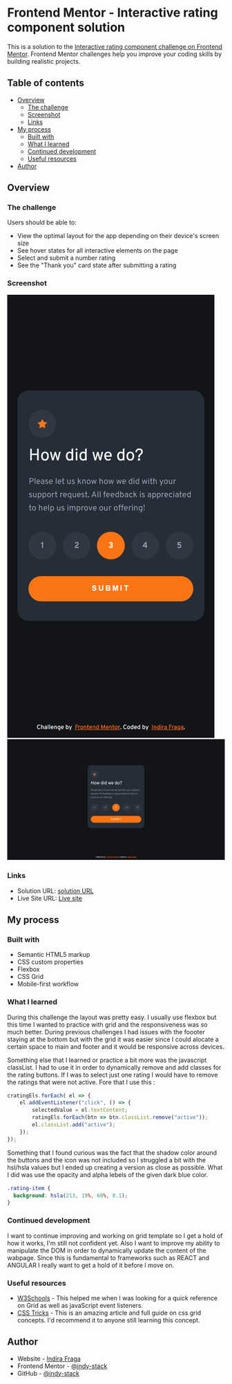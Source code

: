 # Frontend Mentor - Interactive rating component solution

This is a solution to the [Interactive rating component challenge on Frontend Mentor](https://www.frontendmentor.io/challenges/interactive-rating-component-koxpeBUmI). Frontend Mentor challenges help you improve your coding skills by building realistic projects. 

## Table of contents

- [Overview](#overview)
  - [The challenge](#the-challenge)
  - [Screenshot](#screenshot)
  - [Links](#links)
- [My process](#my-process)
  - [Built with](#built-with)
  - [What I learned](#what-i-learned)
  - [Continued development](#continued-development)
  - [Useful resources](#useful-resources)
- [Author](#author)


## Overview

### The challenge

Users should be able to:

- View the optimal layout for the app depending on their device's screen size
- See hover states for all interactive elements on the page
- Select and submit a number rating
- See the "Thank you" card state after submitting a rating

### Screenshot

![mobile](./images/my-answer-(375px)-mobile.png)
![desktop](./images/my-answer-(1440px)-desktop.png)


### Links

- Solution URL: [solution URL](https://www.frontendmentor.io/solutions/interactive-rating-component-QfI1nk5Idx)
- Live Site URL: [Live site](https://indy-stack.github.io/interactive-rating-component/)

## My process

### Built with

- Semantic HTML5 markup
- CSS custom properties
- Flexbox
- CSS Grid
- Mobile-first workflow

### What I learned

During this challenge the layout was pretty easy. I usually use flexbox but this time I wanted to practice with grid and
the responsiveness was so much better. During previous challenges I had issues with the foooter staying at the bottom but with the grid it was easier since I could alocate a certain space to main and footer and it would be responsive across devices. 

Something else that I learned or practice a bit more was the javascript classList. I had to use it in order to dynamically remove and add classes for the rating buttons. If I was to select just one rating I would have to remove the ratings that were not active. Fore that I use this :

```js
cratingEls.forEach( el => {
    el.addEventListener("click", () => {
        selectedValue = el.textContent;
        ratingEls.forEach(btn => btn.classList.remove("active"));
        el.classList.add("active");
    });
});
```

Something that I found curious was the fact that the shadow color around the buttons and the icon was not included so I struggled a bit with the hsl/hsla values but I ended up creating a version as close as possible. What I did was use the opacity and alpha lebels of the given dark blue color.

```css
.rating-item {
  background: hsla(213, 19%, 60%, 0.1);
}
```

### Continued development

I want to continue improving and working on grid template so I get a hold of how it works, I'm still not confident yet. Also I want to improve my ability to manipulate the DOM in order to dynamically update the content of the wabpage. Since this is fundamental to frameworks such as REACT and ANGULAR I really want to get a hold of it before I move on.


### Useful resources

- [W3Schools](https://www.w3schools.com/) - This helped me when I was looking for a quick reference on Grid as well as javaScript event listeners.
- [CSS Tricks](https://www.css-tricks.com/snippets/css/complete-guide-grid/) - This is an amazing article and full guide on css grid concepts. I'd recommend it to anyone still learning this concept.


## Author

- Website - [Indira Fraga](https://indy-stack.github.io/Personal-Portfolio/)
- Frontend Mentor - [@indy-stack](https://www.frontendmentor.io/profile/indy-stack)
- GitHub - [@indy-stack](https://github.com/indy-stack)

